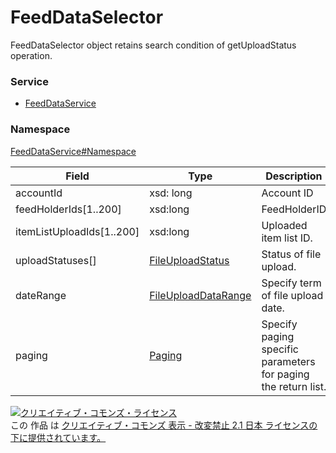 # FeedDataSelector
FeedDataSelector object retains search condition of getUploadStatus operation.

### Service
+ [FeedDataService](../../services/FeedDataService.md)

### Namespace
[FeedDataService#Namespace](../../services/FeedDataService.md#namespace)

| Field | Type | Description |
|---|---|---|
| accountId| xsd: long| Account ID |
| feedHolderIds[1..200] |  xsd:long| FeedHolderID |
| itemListUploadIds[1..200] |  xsd:long| Uploaded item list ID. |
| uploadStatuses[] | [FileUploadStatus](FileUploadStatus.md) | Status of file upload.
| dateRange | [FileUploadDataRange](FileUploadDataRange.md) | Specify term of file upload date.
| paging| [Paging](../Common/Paging.md)| Specify paging specific parameters for paging the return list.  |

<a rel="license" href="http://creativecommons.org/licenses/by-nd/2.1/jp/"><img alt="クリエイティブ・コモンズ・ライセンス" style="border-width:0" src="https://i.creativecommons.org/l/by-nd/2.1/jp/88x31.png" /></a><br />この 作品 は <a rel="license" href="http://creativecommons.org/licenses/by-nd/2.1/jp/">クリエイティブ・コモンズ 表示 - 改変禁止 2.1 日本 ライセンスの下に提供されています。</a>

